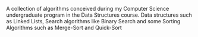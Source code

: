 A collection of algorithms conceived during my Computer Science undergraduate program in the Data Structures course.
Data structures such as Linked Lists, Search algorithms like Binary Search and some Sorting Algorithms such as Merge-Sort and Quick-Sort
